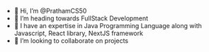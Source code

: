 - 👋 Hi, I’m @PrathamCS50
- 👀 I’m heading towards FullStack Development
- 🌱 I have an expertise in Java Programming Language along with Javascript, React library, NextJS framework
- 💞️ I’m looking to collaborate on projects

<!---
PrathamCS50/PrathamCS50 is a ✨ special ✨ repository because its `README.md` (this file) appears on your GitHub profile.
You can click the Preview link to take a look at your changes.
--->
